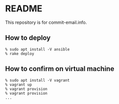 # README

This repository is for commit-email.info.

## How to deploy

    % sudo apt install -V ansible
    % rake deploy

## How to confirm on virtual machine

    % sudo apt install -V vagrant
    % vagrant up
    % vagrant provision
    % vagrant provision
    ...

